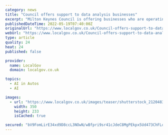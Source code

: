 ```yaml
---
category: news
title: "Council offers support to data analysis businesses"
excerpt: "Milton Keynes Council is offering businesses who are operating in the field of data analysis the opportunity to join a business acceleration programme."
publishedDateTime: 2022-05-19T07:40:00Z
originalUrl: "https://www.localgov.co.uk/Council-offers-support-to-data-analysis-businesses/54219"
webUrl: "https://www.localgov.co.uk/Council-offers-support-to-data-analysis-businesses/54219"
type: article
quality: 24
heat: 24
published: false

provider:
  name: LocalGov
  domain: localgov.co.uk

topics:
  - AI in Autos
  - AI

images:
  - url: "https://www.localgov.co.uk/images/teaser/shutterstock_21204830691.jpg"
    width: 350
    height: 233
    isCached: true

secured: "bV9FomLirE34xd9D8ccL3NOwN/wBfpri9sr41cJdeC8MgPEkpx5Ud473ChFLoqrhcJivG6mxd3VIpzmhq7eaxraHd/ct23cax2KI9LRDWraz2JAJLI6R7NChfOlXp1BuhCJakI7/wTrbul7q4zgA77E/e8OxRpp7gZDR3W33RLtGSmgq24tpx6uR18wf2+YDdHcxUEgyUThRVT7PEYdQBS52bfygtl6+wLaf5cobRV+DZQ3o9YTwiUaRX5W2H5cPYicEQmLkxs0076LtBVRPCrqAmfCc2rCH9xGtSnMj0l7EryTxRdf5hpH2Hebop6ODaH8CBZ1rJ75tR2DlAC8PX5VVbF9X/uZYRzRl1JrXxCo=;enbMB6fu0lfYuftPLvGZtA=="
---
```



